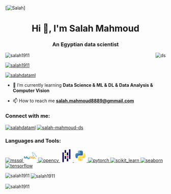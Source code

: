 [![Salah](https://media.licdn.com/dms/image/D4D16AQFjvnNAmSOyEQ/profile-displaybackgroundimage-shrink_350_1400/0/1706176955098?e=1711584000&v=beta&t=w6gx7_owwcN8U67fmGsJn7cAnfBj9onLGu3WDCSFzUI)]
<h1 align="center">Hi 👋, I'm Salah Mahmoud</h1>
<h3 align="center">An Egyptian data scientist</h3>
<img align="right" alt="ds" with="400" src="https://indoanalytica.com/static/images/data-science-1.gif">


<p align="left"> <img src="https://komarev.com/ghpvc/?username=salah1911&label=Profile%20views&color=0e75b6&style=flat" alt="salah1911" /> </p>

<p align="left"> <a href="https://github.com/ryo-ma/github-profile-trophy"><img src="https://github-profile-trophy.vercel.app/?username=salah1911" alt="salah1911" /></a> </p>

<p align="left"> <a href="https://twitter.com/salahdataml" target="blank"><img src="https://img.shields.io/twitter/follow/salahdataml?logo=twitter&style=for-the-badge" alt="salahdataml" /></a> </p>

- 🌱 I’m currently learning **Data Science & ML & DL & Data Analysis & Computer Vision**

- 📫 How to reach me **salah.mahmoud8889@gmmail.com**

<h3 align="left">Connect with me:</h3>
<p align="left">
<a href="https://twitter.com/salahdataml" target="blank"><img align="center" src="https://raw.githubusercontent.com/rahuldkjain/github-profile-readme-generator/master/src/images/icons/Social/twitter.svg" alt="salahdataml" height="30" width="40" /></a>
<a href="https://linkedin.com/in/salah-mahmoud-ds" target="blank"><img align="center" src="https://raw.githubusercontent.com/rahuldkjain/github-profile-readme-generator/master/src/images/icons/Social/linked-in-alt.svg" alt="salah-mahmoud-ds" height="30" width="40" /></a>
</p>

<h3 align="left">Languages and Tools:</h3>
<p align="left"> <a href="https://www.microsoft.com/en-us/sql-server" target="_blank" rel="noreferrer"> <img src="https://www.svgrepo.com/show/303229/microsoft-sql-server-logo.svg" alt="mssql" width="40" height="40"/> </a> <a href="https://www.mysql.com/" target="_blank" rel="noreferrer"> <img src="https://raw.githubusercontent.com/devicons/devicon/master/icons/mysql/mysql-original-wordmark.svg" alt="mysql" width="40" height="40"/> </a> <a href="https://opencv.org/" target="_blank" rel="noreferrer"> <img src="https://www.vectorlogo.zone/logos/opencv/opencv-icon.svg" alt="opencv" width="40" height="40"/> </a> <a href="https://pandas.pydata.org/" target="_blank" rel="noreferrer"> <img src="https://raw.githubusercontent.com/devicons/devicon/2ae2a900d2f041da66e950e4d48052658d850630/icons/pandas/pandas-original.svg" alt="pandas" width="40" height="40"/> </a> <a href="https://www.python.org" target="_blank" rel="noreferrer"> <img src="https://raw.githubusercontent.com/devicons/devicon/master/icons/python/python-original.svg" alt="python" width="40" height="40"/> </a> <a href="https://pytorch.org/" target="_blank" rel="noreferrer"> <img src="https://www.vectorlogo.zone/logos/pytorch/pytorch-icon.svg" alt="pytorch" width="40" height="40"/> </a> <a href="https://scikit-learn.org/" target="_blank" rel="noreferrer"> <img src="https://upload.wikimedia.org/wikipedia/commons/0/05/Scikit_learn_logo_small.svg" alt="scikit_learn" width="40" height="40"/> </a> <a href="https://seaborn.pydata.org/" target="_blank" rel="noreferrer"> <img src="https://seaborn.pydata.org/_images/logo-mark-lightbg.svg" alt="seaborn" width="40" height="40"/> </a> <a href="https://www.tensorflow.org" target="_blank" rel="noreferrer"> <img src="https://www.vectorlogo.zone/logos/tensorflow/tensorflow-icon.svg" alt="tensorflow" width="40" height="40"/> </a> </p>

<p><img align="left" src="https://github-readme-stats.vercel.app/api/top-langs?username=salah1911&show_icons=true&locale=en&layout=compact" alt="salah1911" /></p>

<p>&nbsp;<img align="center" src="https://github-readme-stats.vercel.app/api?username=salah1911&show_icons=true&locale=en" alt="salah1911" /></p>

<p><img align="center" src="https://github-readme-streak-stats.herokuapp.com/?user=salah1911&" alt="salah1911" /></p>
